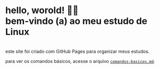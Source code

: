 # hello, worold! 🖖🏽 <br> bem-vindo (a) ao meu estudo de Linux
<br>
este site foi criado com GitHub Pages para organizar meus estudos.

para ver os comandos básicos, acesse o arquivo [`comandos-basicos.md`](./comandos-basicos.md).

